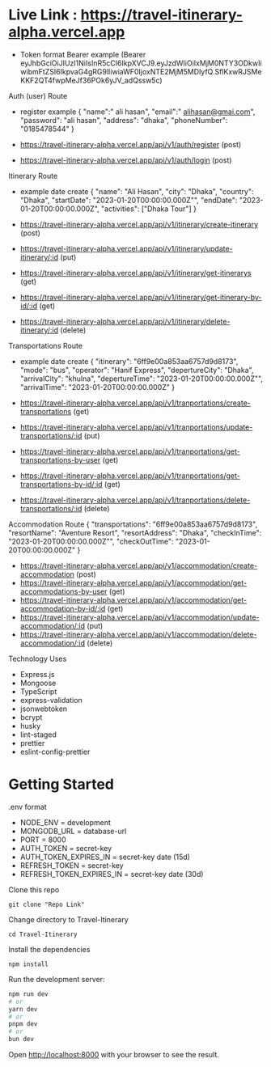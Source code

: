 # Live Link : https://travel-itinerary-alpha.vercel.app

- Token format Bearer
  example (Bearer eyJhbGciOiJIUzI1NiIsInR5cCI6IkpXVCJ9.eyJzdWIiOiIxMjM0NTY3ODkwIiwibmFtZSI6IkpvaG4gRG9lIiwiaWF0IjoxNTE2MjM5MDIyfQ.SflKxwRJSMeKKF2QT4fwpMeJf36POk6yJV_adQssw5c)

Auth (user) Route

- register example
  {
  "name":" ali hasan",
  "email":" alihasan@gmai.com",
  "password": "ali hasan",
  "address": "dhaka",
  "phoneNumber": "0185478544"
  }

- https://travel-itinerary-alpha.vercel.app/api/v1/auth/register (post)
- https://travel-itinerary-alpha.vercel.app/api/v1/auth/login (post)

Itinerary Route

- example date create
  {
  "name": "Ali Hasan",
  "city": "Dhaka",
  "country": "Dhaka",
  "startDate": "2023-01-20T00:00:00.000Z"",
  "endDate": "2023-01-20T00:00:00.000Z",
  "activities": ["Dhaka Tour"]
  }

- https://travel-itinerary-alpha.vercel.app/api/v1/itinerary/create-itinerary (post)
- https://travel-itinerary-alpha.vercel.app/api/v1/itinerary/update-itinerary/:id (put)
- https://travel-itinerary-alpha.vercel.app/api/v1/itinerary/get-itinerarys (get)
- https://travel-itinerary-alpha.vercel.app/api/v1/itinerary/get-itinerary-by-id/:id (get)
- https://travel-itinerary-alpha.vercel.app/api/v1/itinerary/delete-itinerary/:id (delete)

Transportations Route
- example date create
  {
  "itinerary": "6ff9e00a853aa6757d9d8173",
  "mode": "bus",
  "operator": "Hanif Express",
  "depertureCity": "Dhaka",
  "arrivalCity": "khulna",
  "depertureTime": "2023-01-20T00:00:00.000Z"",
  "arrivalTime": "2023-01-20T00:00:00.000Z"
  }

- https://travel-itinerary-alpha.vercel.app/api/v1/tranportations/create-transportations (get)
- https://travel-itinerary-alpha.vercel.app/api/v1/tranportations/update-transportations/:id (put)
- https://travel-itinerary-alpha.vercel.app/api/v1/tranportations/get-transportations-by-user (get)
- https://travel-itinerary-alpha.vercel.app/api/v1/tranportations/get-transportations-by-id/:id (get)
- https://travel-itinerary-alpha.vercel.app/api/v1/tranportations/delete-transportations/:id (delete)

Accommodation Route
{
  "transportations": "6ff9e00a853aa6757d9d8173",
  "resortName": "Aventure Resort",
  "resortAddress": "Dhaka",
  "checkInTime": "2023-01-20T00:00:00.000Z"",
  "checkOutTime": "2023-01-20T00:00:00.000Z"
  }

- https://travel-itinerary-alpha.vercel.app/api/v1/accommodation/create-accommodation (post)
- https://travel-itinerary-alpha.vercel.app/api/v1/accommodation/get-accommodations-by-user (get)
- https://travel-itinerary-alpha.vercel.app/api/v1/accommodation/get-accommodation-by-id/:id (get)
- https://travel-itinerary-alpha.vercel.app/api/v1/accommodation/update-accommodation/:id (put)
- https://travel-itinerary-alpha.vercel.app/api/v1/accommodation/delete-accommodation/:id (delete)

Technology Uses

- Express.js
- Mongoose
- TypeScript
- express-validation
- jsonwebtoken
- bcrypt
- husky
- lint-staged
- prettier
- eslint-config-prettier


# Getting Started

.env format
- NODE_ENV = development
- MONGODB_URL = database-url
- PORT = 8000
- AUTH_TOKEN = secret-key
- AUTH_TOKEN_EXPIRES_IN = secret-key date (15d)
- REFRESH_TOKEN = secret-key
- REFRESH_TOKEN_EXPIRES_IN = secret-key date (30d)

Clone this repo

```
git clone "Repo Link"
```

Change directory to Travel-Itinerary

```
cd Travel-Itinerary
```

Install the dependencies

```
npm install
```

Run the development server:

```bash
npm run dev
# or
yarn dev
# or
pnpm dev
# or
bun dev
```

Open [http://localhost:8000](http://localhost:8000) with your browser to see the result.